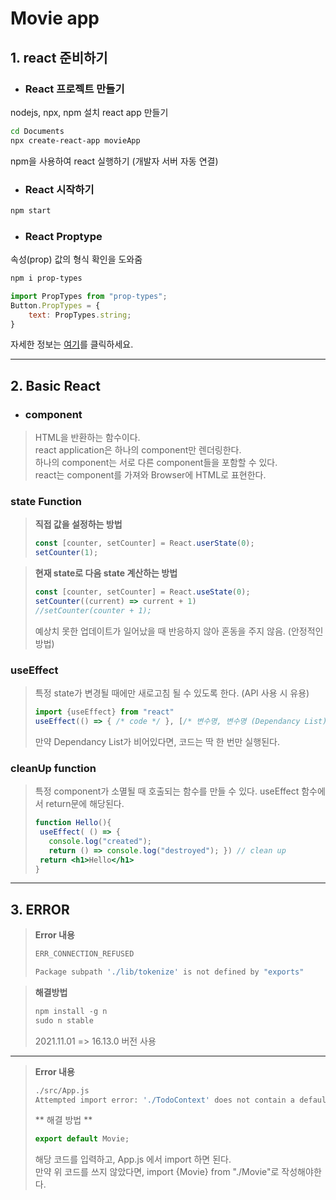 # Movie app

## 1. react 준비하기
- ### React 프로젝트 만들기
nodejs,  npx, npm 설치
react app 만들기


```sh
cd Documents
npx create-react-app movieApp
```


npm을 사용하여 react 실행하기 (개발자 서버 자동 연결)


- ### React 시작하기

 
``` sh
npm start
```

- ### React Proptype
속성(prop) 값의 형식 확인을 도와줌


``` sh
npm i prop-types
```


``` jsx button.js
import PropTypes from "prop-types";
Button.PropTypes = {
    text: PropTypes.string;
}
```


자세한 정보는 [여기](https://github.com/facebook/create-react-app "facebook 깃허브")를 클릭하세요.


---

## 2. Basic React
- ### component
> HTML을 반환하는 함수이다.  
> react application은 하나의 component만 렌더링한다.   
> 하나의 component는 서로 다른 component들을 포함할 수 있다.  
> react는 component를 가져와 Browser에 HTML로 표현한다.  


### state Function

> **직접 값을 설정하는 방법**
>
>
> ```jsx
> const [counter, setCounter] = React.userState(0);
> setCounter(1);
> ```
>
>


> **현재 state로 다음 state 계산하는 방법**
>
>
> ``` jsx
> const [counter, setCounter] = React.useState(0);
> setCounter((current) => current + 1)
> //setCounter(counter + 1);
> ```
>
>
> 예상치 못한 업데이트가 일어났을 때 반응하지 않아 혼동을 주지 않음. (안정적인 방법)


### useEffect
> 특정 state가 변경될 때에만 새로고침 될 수 있도록 한다. (API 사용 시 유용)
>
> ```jsx
> import {useEffect} from "react"
> useEffect(() => { /* code */ }, [/* 변수명, 변수명 (Dependancy List) */ ] ) // 해당 변수의 state가 바뀔 때에만 함수 호출
> ```
>
> 만약 Dependancy List가 비어있다면, 코드는 딱 한 번만 실행된다.

### cleanUp function
> 특정 component가 소멸될 때 호출되는 함수를 만들 수 있다.
> useEffect 함수에서 return문에 해당된다.
>
>
> ```jsx
>function Hello(){
>  useEffect( () => {
>    console.log("created");
>    return () => console.log("destroyed"); }) // clean up
>  return <h1>Hello</h1>
> }
> ```
>
>

--- 

## 3. ERROR

> **Error 내용**
> ```sh
> ERR_CONNECTION_REFUSED
>
> Package subpath './lib/tokenize' is not defined by "exports"
> ```

     
> **해결방법**  
>
>
> ```js
> npm install -g n
> sudo n stable
> ```
>
>
> 2021.11.01 => 16.13.0 버전 사용

---

> **Error 내용**
>
>
> ```sh
> ./src/App.js
> Attempted import error: './TodoContext' does not contain a default export (imported as 'TodoProvider').
> ```
>
>
> ** 해결 방법 **
> 
>
> ```sh:Movie.js
> export default Movie;
> ```
>
>
> 해당 코드를 입력하고, App.js 에서 import 하면 된다.   
> 만약 위 코드를 쓰지 않았다면, import {Movie} from "./Movie"로 작성해야한다.  